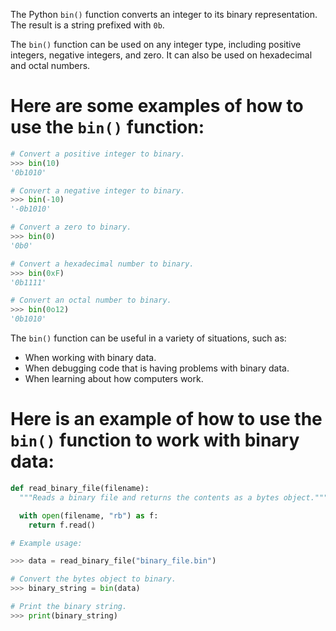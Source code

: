 The Python `bin()` function converts an integer to its binary representation. The result is a string prefixed with `0b`.

The `bin()` function can be used on any integer type, including positive integers, negative integers, and zero. It can also be used on hexadecimal and octal numbers.

# Here are some examples of how to use the `bin()` function:

```python
# Convert a positive integer to binary.
>>> bin(10)
'0b1010'

# Convert a negative integer to binary.
>>> bin(-10)
'-0b1010'

# Convert a zero to binary.
>>> bin(0)
'0b0'

# Convert a hexadecimal number to binary.
>>> bin(0xF)
'0b1111'

# Convert an octal number to binary.
>>> bin(0o12)
'0b1010'
```

The `bin()` function can be useful in a variety of situations, such as:

* When working with binary data.
* When debugging code that is having problems with binary data.
* When learning about how computers work.

# Here is an example of how to use the `bin()` function to work with binary data:

```python
def read_binary_file(filename):
  """Reads a binary file and returns the contents as a bytes object."""

  with open(filename, "rb") as f:
    return f.read()

# Example usage:

>>> data = read_binary_file("binary_file.bin")

# Convert the bytes object to binary.
>>> binary_string = bin(data)

# Print the binary string.
>>> print(binary_string)
```

